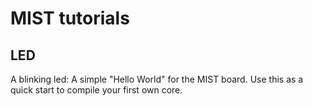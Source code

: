 MIST tutorials
==============

LED
---

A blinking led: A simple "Hello World" for the MIST board. Use this as
a quick start to compile your first own core.
